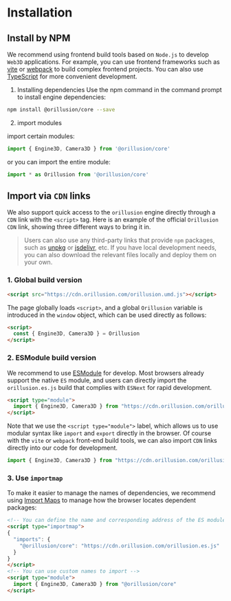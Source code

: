 # Installation

## Install by NPM
We recommend using frontend build tools based on `Node.js` to develop `Web3D` applications. For example, you can use frontend frameworks such as [vite](https://vitejs.dev/) or [webpack](https://webpack.js.org/) to build complex frontend projects. You can also use [TypeScript](https://www.typescriptlang.org/) for more convenient development.

1. Installing dependencies
Use the npm command in the command prompt to install engine dependencies:
```bash
npm install @orillusion/core --save
```
2. import modules

import certain modules:
```ts
import { Engine3D, Camera3D } from '@orillusion/core'
```
or you can import the entire module:
```ts
import * as Orillusion from '@orillusion/core'
```

## Import via `CDN` links
We also support quick access to the `orillusion` engine directly through a `CDN` link with the `<script>` tag. Here is an example of the official `Orillusion` `CDN` link, showing three different ways to bring it in.
> Users can also use any third-party links that provide `npm` packages, such as [unpkg](https://unpkg.com/@orillusion/core) or [jsdelivr](https://www.jsdelivr.com/package/npm/@orillusion/core), etc. If you have local development needs, you can also download the relevant files locally and deploy them on your own.

### 1. Global build version
```html
<script src="https://cdn.orillusion.com/orillusion.umd.js"></script>
```
The page globally loads `<script>`, and a global `Orillusion` variable is introduced in the `window` object, which can be used directly as follows:
```html
<script>
  const { Engine3D, Camera3D } = Orillusion
</script>
```

### 2. ESModule build version
We recommend to use [ESModule](https://developer.mozilla.org/zh-CN/docs/Web/JavaScript/Guide/Modules) for develop. Most browsers already support the native `ES` module, and users can directly import the `orillusion.es.js` build that complies with `ESNext` for rapid development.

```html
<script type="module">
  import { Engine3D, Camera3D } from "https://cdn.orillusion.com/orillusion.es.js"
</script>
```

Note that we use the `<script type="module">` label, which allows us to use modular syntax like `import` and `export` directly in the browser. Of course with the `vite` or `webpack` front-end build tools, we can also import `CDN` links directly into our code for development.
```ts
import { Engine3D, Camera3D } from "https://cdn.orillusion.com/orillusion.es.js"
```


### 3. Use `importmap`
To make it easier to manage the names of dependencies, we recommend using [Import Maps](https://caniuse.com/import-maps) to manage how the browser locates dependent packages:
```html
<!-- You can define the name and corresponding address of the ES module -->
<script type="importmap">
{
  "imports": {
    "@orillusion/core": "https://cdn.orillusion.com/orillusion.es.js"
  }
}
</script>
<!-- You can use custom names to import -->
<script type="module">
  import { Engine3D, Camera3D } from "@orillusion/core"
</script>
```